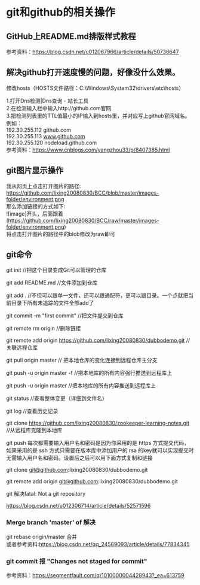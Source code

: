 # git和github的相关操作

GitHub上README.md排版样式教程
-----
参考资料：https://blog.csdn.net/u012067966/article/details/50736647<br>

解决github打开速度慢的问题，好像没什么效果。
------
修改hosts（HOSTS文件路径：C:\Windows\System32\drivers\etc\hosts）<br>

1.打开Dns检测|Dns查询 - 站长工具<br>
2.在检测输入栏中输入http://github.com官网<br>
3.把检测列表里的TTL值最小的IP输入到hosts里，并对应写上github官网域名。<br>
例如：<br>
192.30.255.112 github.com<br>
192.30.255.113 www.github.com<br>
192.30.255.120 nodeload.github.com<br>
参考资料：https://www.cnblogs.com/yangzhou33/p/8407385.html<br>

git图片显示操作
------
我从网页上点击打开图片的路径:<br>
https://github.com/lixing20080830/BCC/blob/master/images-folder/environment.png<br>
那么添加链接的方式如下:<br>
![image]开头，后面跟着(https://github.com/lixing20080830/BCC/raw/master/images-folder/environment.png)<br>
将点击打开图片的路径中的blob修改为raw即可<br>

git命令
------
git init //把这个目录变成Git可以管理的仓库<br>

git add README.md //文件添加到仓库<br>

git add . //不但可以跟单一文件，还可以跟通配符，更可以跟目录。一个点就把当前目录下所有未追踪的文件全部add了<br>

git commit -m "first commit" //把文件提交到仓库<br>

git remote rm origin //删除链接<br>

git remote add origin https://github.com/lixing20080830/dubbodemo.git  //关联远程仓库<br>

git pull origin master // 把本地仓库的变化连接到远程仓库主分支<br>
 
git push -u origin master -f //把本地库的所有内容强行推送到远程库上<br>

git push -u origin master //把本地库的所有内容推送到远程库上<br>

git status //查看整体变更（详细到文件名）<br>

git log //查看历史记录<br>

git clone https://github.com/lixing20080830/zookeeper-learning-notes.git  //从远程库克隆到本地库<br>

git push 每次都需要输入用户名和密码是因为你采用的是 https 方式提交代码，如果采用的是 ssh 方式只需要在版本库中添加用户的
rsa 的key就可以实现提交时无需输入用户名和密码。设置后之后可以用下面方式复制和链接<br>
 
git clone git@github.com:lixing20080830/dubbodemo.git<br>

git remote add origin git@github.com:lixing20080830/dubbodemo.git<br>
 
git 解决fatal: Not a git repository<br>
 
https://blog.csdn.net/u012306714/article/details/52571596<br>

### Merge branch 'master' of 解决

git rebase origin/master 合并<br>
或者参考资料:https://blog.csdn.net/qq_24569093/article/details/77834345<br>

### git commit 报 "Changes not staged for commit"<br>
参考资料：https://segmentfault.com/q/1010000004428943?_ea=613759<br>
